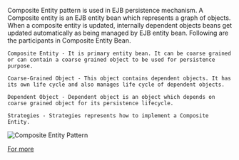 Composite Entity pattern is used in EJB persistence mechanism. A Composite entity is an EJB entity bean which represents a graph of objects. When a composite entity is updated, internally dependent objects beans get updated automatically as being managed by EJB entity bean. Following are the participants in Composite Entity Bean.

    Composite Entity - It is primary entity bean. It can be coarse grained or can contain a coarse grained object to be used for persistence purpose.

    Coarse-Grained Object - This object contains dependent objects. It has its own life cycle and also manages life cycle of dependent objects.

    Dependent Object - Dependent object is an object which depends on coarse grained object for its persistence lifecycle.

    Strategies - Strategies represents how to implement a Composite Entity.

![Composite Entity Pattern](https://www.tutorialspoint.com/design_pattern/images/compositeentity_pattern_uml_diagram.jpg)

[For more](https://www.tutorialspoint.com/design_pattern/composite_entity_pattern.htm)